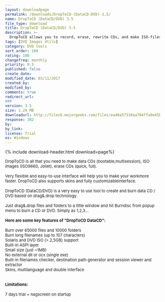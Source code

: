 ```yaml
---
layout: downloadpage
permalink: /downloads/DropToCD-(DataCD-DVD)-3,5/
name: DropToCD (DataCD/DVD) 3.5
file_type: download
title: DropToCD (DataCD/DVD) 3.5
description: >-
  DropToCD allows you to record, erase, rewrite CDs, and make ISO-files
tags: [DVD Images Utils]
category: DVD tools
sort_order: 100
rating: 100
changefreq: monthly
priority: 0.5
published: false
create_date:
modified_date: 03/11/2017
created_by:
modified_by:
comments: true
redirect_url:
###
version: 3.5
size: 1.24 MB
downloadurl: http://files6.majorgeeks.com/files/ea40a57310aa704ffa9e45bfb38d913e/backup/droptocd3_trial_new.exe
response: 302
by:
by_link:
license: Trial
os: Windows
---
```


{% include download-header.html download=page%}

<p style="fix-download-text !important">
<p><font size="2">DropToCD is all that you need to make data CDs (bootable,multisession), ISO images (ISO9660, Joliet), erase CDs (quick, full). <br />
<br />
Very flexible and easy-to-use interface will help you to make your workmore faster. DropToCD also supports skins and fully customizableinterface.<br />
<br />
DropToCD (DataCD/DVD) is a very easy to use tool to create and burn data CD / DVD based on drag&amp;.drop technology.<br />
<br />
Just drag&amp;.drop files and folders to a little window and hit Burndisc from popup menu to burn a CD or DVD. Simply as 1,2,3... <br />
<br />
<span><strong>Here are some key features of "DropToCD DataCD":</strong></span><br />
<br />
Burn over 65000 files and 10000 folders<br />
Burn long filenames (up to 107 characters)<br />
Solaris and DVD ISO (&gt;.2,5GB) support <br />
Built-in ASPI layer<br />
Small size (just ~1MB)<br />
No external dll or ocx (single exe)<br />
Built-in filenames checker, destination path generator and session viewer and extractor<br />
Skins, multilanguage and double interface<br />
<br />
<br />
<span><strong>Limitations:</strong></span><br />
<br />
7 days trial + nagscreen on startup<br />
<!-- google_ad_section_end --></font></p>
<div class="celltext_big">&#160;</div></p>
